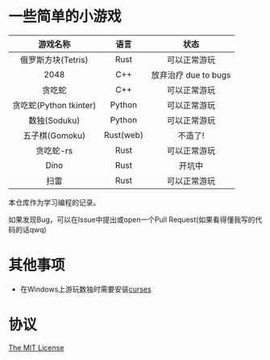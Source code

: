 # 一些简单的小游戏

| 游戏名称 | 语言 | 状态 |
| :-----: | :-----: | :-----: |
| 俄罗斯方块(Tetris) | Rust | 可以正常游玩 |
| 2048 | C++ | 放弃治疗 due to bugs |
| 贪吃蛇 | C++ | 可以正常游玩 |
| 贪吃蛇(Python tkinter) | Python | 可以正常游玩 |
| 数独(Soduku) | Python | 可以正常游玩 |
| 五子棋(Gomoku) | Rust(web) | 不造了! |
| 贪吃蛇-rs | Rust | 可以正常游玩 |
| Dino | Rust | 开坑中 |
| 扫雷 | Rust | 可以正常游玩 |

本仓库作为学习编程的记录。

如果发现Bug，可以在Issue中提出或open一个Pull Request(如果看得懂我写的代码的话qwq)

# 其他事项

- 在Windows上游玩数独时需要安装[curses](https://www.lfd.uci.edu/~gohlke/pythonlibs/#curses)

# 协议

[The MIT License](https://opensource.org/licenses/mit/)

